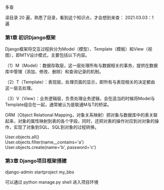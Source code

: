 
多查

读目录 20 遍，熟悉了目录，看到这个知识点，才会想到来查：
2021.03.03：1 遍      

### 第1章 初识Django框架  

Django框架将交互过程拆分为Model（模型）、Template（模板）和View（视图），即MTV设计模式，主要包括以下内容。  

（1）M（Model）：数据存取层，这一层处理所有与数据相关的事务，提供在数据库中管理（添加、修改、删除）和查询记录的机制。  

（2）T（Template）：表现层，处理页面的显示，即所有与表现相关的决定都由这一层去处理。  

（3）V（View）：业务逻辑层，负责处理业务逻辑，会在适当的时候将Model与Template组合在一起，通常被认为是联通M与T的桥梁。


ORM（Object Relational Mapping，对象关系映射）把对象与数据库中的表关联起来，对象的属性映射到表的各个字段，同时，还把对表的操作对应到对对象的操作，实现了对象到SQL、SQL到对象的过程转换。  

User.objects.all()  
User.objects.filter(name__contains='a')  
User.objects.create(name='b', password='c')  


### 第3章 Django项目框架搭建  

django-admin startproject my_bbs  

可以通过 python manage.py shell 进入项目环境  


